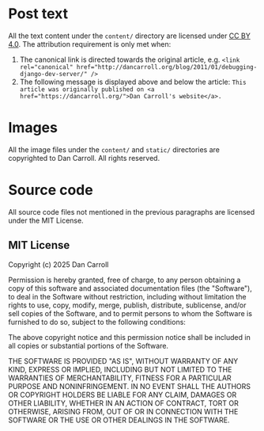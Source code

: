 # Post text

All the text content under the `content/` directory are licensed under
[CC BY 4.0](https://creativecommons.org/licenses/by/4.0/). The attribution requirement is only met when:

1. The canonical link is directed towards the original article, e.g.
   `<link rel="canonical" href="http://dancarroll.org/blog/2011/01/debugging-django-dev-server/" />`
2. The following message is displayed above and below the article:
   `This article was originally published on <a href="https://dancarroll.org/">Dan Carroll's website</a>.`

# Images

All the image files under the `content/` and `static/` directories are copyrighted to Dan Carroll. All rights reserved.

# Source code

All source code files not mentioned in the previous paragraphs are licensed under the MIT License.

## MIT License

Copyright (c) 2025 Dan Carroll

Permission is hereby granted, free of charge, to any person obtaining
a copy of this software and associated documentation files (the
"Software"), to deal in the Software without restriction, including
without limitation the rights to use, copy, modify, merge, publish,
distribute, sublicense, and/or sell copies of the Software, and to
permit persons to whom the Software is furnished to do so, subject to
the following conditions:

The above copyright notice and this permission notice shall be
included in all copies or substantial portions of the Software.

THE SOFTWARE IS PROVIDED "AS IS", WITHOUT WARRANTY OF ANY KIND,
EXPRESS OR IMPLIED, INCLUDING BUT NOT LIMITED TO THE WARRANTIES OF
MERCHANTABILITY, FITNESS FOR A PARTICULAR PURPOSE AND
NONINFRINGEMENT. IN NO EVENT SHALL THE AUTHORS OR COPYRIGHT HOLDERS BE
LIABLE FOR ANY CLAIM, DAMAGES OR OTHER LIABILITY, WHETHER IN AN ACTION
OF CONTRACT, TORT OR OTHERWISE, ARISING FROM, OUT OF OR IN CONNECTION
WITH THE SOFTWARE OR THE USE OR OTHER DEALINGS IN THE SOFTWARE.
